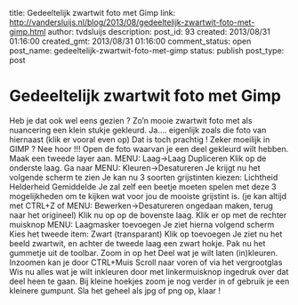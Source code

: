 title: Gedeeltelijk zwartwit foto met Gimp
link: http://vandersluijs.nl/blog/2013/08/gedeeltelijk-zwartwit-foto-met-gimp.html
author: tvdsluijs
description: 
post_id: 93
created: 2013/08/31 01:16:00
created_gmt: 2013/08/31 01:16:00
comment_status: open
post_name: gedeeltelijk-zwartwit-foto-met-gimp
status: publish
post_type: post

# Gedeeltelijk zwartwit foto met Gimp

Heb je dat ook wel eens gezien ? Zo’n mooie zwartwit foto met als nuancering een klein stukje gekleurd. Ja…. eigenlijk zoals die foto van hiernaast (klik er vooral even op) Dat is toch prachtig ! Zeker moeilijk in GIMP ? Nee hoor !!!  Open de foto waarvan je een deel gekleurd wilt hebben. Maak een tweede layer aan. MENU: Laag->Laag Dupliceren Klik op de onderste laag. Ga naar MENU: Kleuren->Desatureren Je krijgt nu het volgende scherm te zien Je kan nu 3 soorten grijstinten kiezen: Lichtheid Helderheid Gemiddelde Je zal zelf een beetje moeten spelen met deze 3 mogelijkheden om te kijken wat voor jou de mooiste grijstint is. (je kan altijd met CTRL+Z of MENU: Bewerken->Desatureren ongedaan maken, terug naar het origineel) Klik nu op op de bovenste laag. Klik er op met de rechter muisknop MENU: Laagmasker toevoegen Je ziet hierna volgend scherm Kies het tweede item: Zwart (transparant) Klik op toevoegen Je ziet nu het beeld zwartwit, en achter de tweede laag een zwart hokje. Pak nu het gummetje uit de toolbar. Zoom in op het Deel wat je wilt laten (in)kleuren. Inzoomen kan je door CTRL+Muis Scroll naar voren of via het vergrootglas Wis nu alles wat je wilt inkleuren door met linkermuisknop ingedruk over dat deel heen te gaan. Bij kleine hoekjes zoom je nog verder in of gebruik je een kleinere gumpunt. Sla het geheel als jpg of png op, klaar !